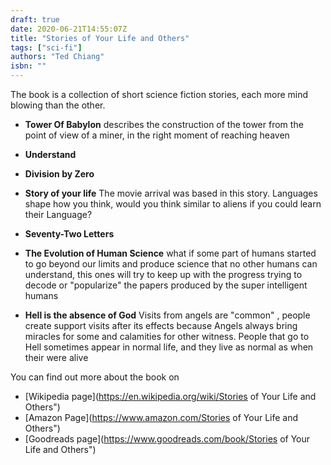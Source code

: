 ```yaml
--- 
draft: true
date: 2020-06-21T14:55:07Z
title: "Stories of Your Life and Others"
tags: ["sci-fi"]
authors: "Ted Chiang" 
isbn: ""
---
```



The book is a collection of short science fiction stories, each more mind blowing than the other.

* **Tower Of Babylon** describes the construction of the tower from the point of view of a miner, in
   the right moment of reaching heaven
* **Understand** 
* **Division by Zero**
* **Story of your life** The movie arrival was based in this story. Languages shape how you think, 
   would you think similar to aliens if you could learn their Language?
* **Seventy-Two Letters**
* **The Evolution of Human Science**  what if some part of humans started to go beyond our limits
  and produce science that no other humans can understand, this ones will try to keep up with the
  progress trying to decode or "popularize" the papers produced by the super intelligent humans

* **Hell is the absence of God** Visits from angels are "common" , people create support visits
    after its effects because  Angels always bring miracles for some and   calamities for other
    witness. People that go to  Hell sometimes appear in normal life, and they live as normal as
    when their were alive





You can find out more about the book on 
 - [Wikipedia page](https://en.wikipedia.org/wiki/Stories of Your Life and Others")
 - [Amazon Page](https://www.amazon.com/Stories of Your Life and Others")
 - [Goodreads page](https://www.goodreads.com/book/Stories of Your Life and Others")
